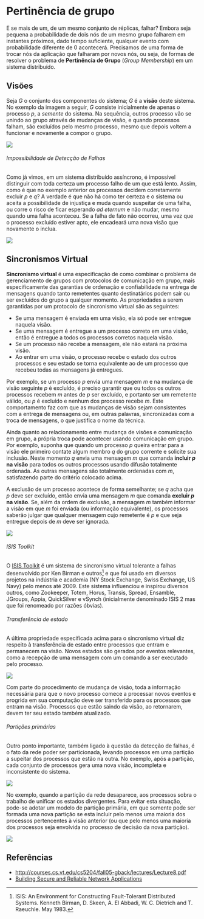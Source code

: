 # Pertinência de grupo

E se mais de um, de um mesmo conjunto de réplicas, falhar? 
Embora seja pequena a probabilidade de dois nós de um mesmo grupo falharem em instantes próximos, dado tempo suficiente, qualquer evento com probabilidade diferente de 0 acontecerá.
Precisamos de uma forma de trocar nós da aplicação que falharam por novos nós, ou seja, de formas de resolver o problema de **Pertinência de Grupo** (*Group Membership*) em um sistema distribuído.


## Visões
Seja $G$ o conjunto dos componentes do sistema; $G$ é a **visão** deste sistema.
No exemplo da imagem a seguir, $G$ consiste inicialmente de apenas o processo $p$, a *semente* do sistema.
Na sequência, outros processo vão se unindo ao grupo através de mudanças de visão, e quando processos falham, são excluídos pelo mesmo processo, mesmo que depois voltem a funcionar e novamente a compor o grupo.

![](../drawings/view_change.drawio#0)

###### Impossibilidade de Detecção de Falhas
Como já vimos, em um sistema distribuído assíncrono, é impossível distinguir com toda certeza um processo falho de um que está lento.
Assim, como é que no exemplo anterior os processos decidem corretamente excluir $p$ e $q$?
A verdade é que não há como ter certeza e o sistema ou aceita a possibilidade de injustiça e muda quando suspeitar de uma falha, ou corre o risco de ficar esperando *ad eternum* e não mudar, mesmo quando uma falha aconteceu.
Se a falha de fato não ocorreu, uma vez que o processo excluído estiver apto, ele encadeará uma nova visão que novamente o inclua.

![](../drawings/view_change.drawio#1)


## Sincronismos Virtual
**Sincronismo virtual** é uma especificação de como combinar o problema de gerenciamento de grupos com protocolos de comunicação em grupo, mais especificamente das garantias de ordenação e confiabilidade na entrega de mensagens quando tanto remetentes quanto destinatários podem sair ou ser excluídos do grupo a qualquer momento.
As propriedades a serem garantidas por um protocolo de sincronismo virtual são as seguintes:

* Se uma mensagem é enviada em uma visão, ela só pode ser entregue naquela visão.
* Se uma mensagem é entregue a um processo correto em uma visão, então é entregue a todos os processos corretos naquela visão.
* Se um processo não recebe a mensagem, ele não estará na próxima visão.
* Ao entrar em uma visão, o processo recebe o estado dos outros processos e seu estado se torna equivalente ao de um processo que recebeu todas as mensagens já entregues.

Por exemplo, se um processo $p$ envia uma mensagem $m$ e na mudança de visão seguinte $p$ é excluído, é preciso garantir que ou todos os outros processos recebem $m$ antes de $p$ ser excluído, e portanto ser um remetente válido, ou $p$ é excluído e nenhum dos processo recebe $m$.
Este comportamento faz com que as mudanças de visão sejam consistentes com a entrega de mensagens ou, em outras palavras, sincronizadas com a troca de mensagens, o que justifica o nome da técnica.

Ainda quanto ao relacionamento entre mudança de visões e comunicação em grupo, a própria troca pode acontecer usando comunicação em grupo.
Por exemplo, suponha que quando um processo $p$ queira entrar para a visão ele primeiro contate algum membro $q$ do grupo corrente e solicite sua inclusão.
Neste momento $q$ envia uma mensagem $m$ que comanda **incluir $p$ na visão** para todos os outros processos usando difusão totalmente ordenada.
As outras mensagens são totalmente ordenadas com $m$, satisfazendo parte do critério colocado acima.

A exclusão de um processo acontece de forma semelhante; se $q$ acha que $p$ deve ser excluído, então envia uma mensagem $m$ que comanda **excluir $p$ na visão**.
Se, além da ordem de exclusão, a mensagem $m$ também informar a visão em que $m$ foi enviada (ou informação equivalente), os processos saberão julgar que qualquer mensagem cujo remetente é $p$ e que seja entregue depois de $m$ deve ser ignorada.

![](../drawings/view_change.drawio#2)



###### ISIS Toolkit
O [ISIS Toolkit](http://www.cs.cornell.edu/Info/Projects/Isis/) é um sistema de sincronismo virtual tolerante a falhas desenvolvido por Ken Birman e outros[^isis] e que foi usado em diversos projetos na indústria e academia (NY Stock Exchange, Swiss Exchange, US Navy) pelo menos até 2009.
Este sistema influenciou e inspirou diversos outros, como Zookeeper, Totem, Horus, Transis, Spread, Ensamble, JGroups, Appia, QuickSilver e vSynch (inicialmente denominado ISIS 2 mas que foi renomeado por razões óbvias).

[^isis]: ISIS: An Environment for Constructing Fault-Tolerant Distributed Systems. Kenneth Birman, D. Skeen, A. El Abbadi, W. C. Dietrich and T. Raeuchle. May 1983.


###### Transferência de estado
A última propriedade especificada acima para o sincronismo virtual diz respeito à transferência de estado entre processos que entram e permanecem na visão.
Novos estados são gerados por eventos relevantes, como a recepção de uma mensagem com um comando a ser executado pelo processo.

![](../drawings/view_change.drawio#3)

Com parte do procedimento de mudança de visão, toda a informação necessária para que o novo processo comece a processar novos eventos e progrida em sua computação deve ser transferido para os processos que entram na visão.
Processos que estão saindo da visão, ao retornarem, devem ter seu estado também atualizado.


###### Partições primárias
Outro ponto importante, também ligado à questão da detecção de falhas, é o fato da rede poder ser particionada, levando processos em uma partição a supeitar dos processos que estão na outra.
No exemplo, após a partição, cada conjunto de processos gera uma nova visão, incompleta e inconsistente do sistema.

![](../drawings/view_change.drawio#4)

No exemplo, quando a partição da rede desaparece, aos processos sobra o trabalho de unificar os estados divergentes.
Para evitar esta situação, pode-se adotar um modelo de partição primária, em que somente pode ser formada uma nova partição se esta incluir pelo menos uma maioria dos processos pertencentes à visão anterior (ou que pelo menos uma maioria dos processos seja envolvida no processo de decisão da nova partição).

![](../drawings/view_change.drawio#5)

## Referências

* http://courses.cs.vt.edu/cs5204/fall05-gback/lectures/Lecture8.pdf
* [Building Secure and Reliable Network Applications](http://www.gsd.inesc-id.pt/~ler/docencia/tfd0405/bib/BSRNA.pdf)
